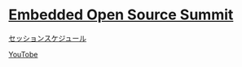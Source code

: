 # [Embedded Open Source Summit](https://events.linuxfoundation.org/embedded-open-source-summit/)

[セッションスケジュール](https://events.linuxfoundation.org/embedded-open-source-summit/program/schedule/)

[YouTobe](https://youtube.com/playlist?list=PLbzoR-pLrL6qmJK02QP35go9hj1jawqxy)
